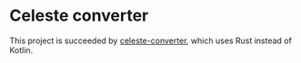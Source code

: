 # Celeste converter

This project is succeeded by [celeste-converter](https://github.com/borogk/celeste-converter), which uses Rust instead of Kotlin.